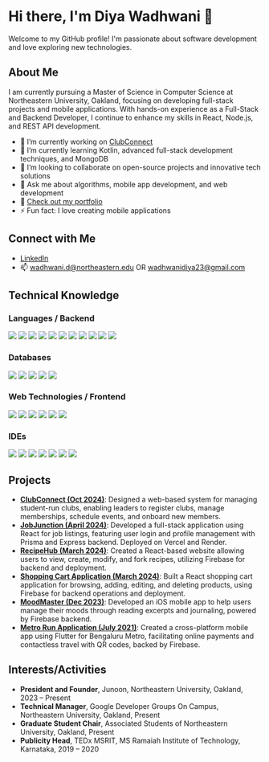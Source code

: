# Hi there, I'm Diya Wadhwani 👋

Welcome to my GitHub profile! I'm passionate about software development and love exploring new technologies.

## About Me

I am currently pursuing a Master of Science in Computer Science at Northeastern University, Oakland, focusing on developing full-stack projects and mobile applications. With hands-on experience as a Full-Stack and Backend Developer, I continue to enhance my skills in React, Node.js, and REST API development.

- 🔭 I’m currently working on [ClubConnect](#projects)
- 🌱 I’m currently learning Kotlin, advanced full-stack development techniques, and MongoDB
- 👯 I’m looking to collaborate on open-source projects and innovative tech solutions
- 💬 Ask me about algorithms, mobile app development, and web development
- 📄 [Check out my portfolio](https://diyawadhwani-portfolio.netlify.app/)
- ⚡ Fun fact: I love creating mobile applications


## Connect with Me

- [LinkedIn](https://www.linkedin.com/in/diya-wadhwani)
-  📫 [wadhwani.d@northeastern.edu](mailto:wadhwani.d@northeastern.edu) OR [wadhwanidiya23@gmail.com](mailto:wadhwanidiya23@gmail.com)

## Technical Knowledge

### Languages / Backend
<p align="left">
  <img src="https://img.shields.io/badge/C%20-%2300599C.svg?style=for-the-badge&logo=c&logoColor=white"/>
  <img src="https://img.shields.io/badge/C%2B%2B-%2300599C.svg?style=for-the-badge&logo=c%2B%2B&logoColor=white"/>
  <img src="https://img.shields.io/badge/Python-%233776AB.svg?style=for-the-badge&logo=python&logoColor=white"/>
  <img src="https://img.shields.io/badge/Java-%23007396.svg?style=for-the-badge&logo=java&logoColor=white"/>
  <img src="https://img.shields.io/badge/Dart-%230175C2.svg?style=for-the-badge&logo=dart&logoColor=white"/>
  <img src="https://img.shields.io/badge/Swift-%23FA7343.svg?style=for-the-badge&logo=swift&logoColor=white"/>
  <img src="https://img.shields.io/badge/JavaScript-%23F7DF1E.svg?style=for-the-badge&logo=javascript&logoColor=black"/>
  <img src="https://img.shields.io/badge/EJS-%230A0A0A.svg?style=for-the-badge&logo=ejs&logoColor=white"/>
  <img src="https://img.shields.io/badge/Express.js-%23000000.svg?style=for-the-badge&logo=express&logoColor=white"/>
  <img src="https://img.shields.io/badge/Node.js-%23339933.svg?style=for-the-badge&logo=node.js&logoColor=white"/>
  <img src="https://img.shields.io/badge/Kotlin-%237F52FF.svg?style=for-the-badge&logo=kotlin&logoColor=white"/>
</p>

### Databases
<p align="left">
  <img src="https://img.shields.io/badge/MySQL-%234479A1.svg?style=for-the-badge&logo=mysql&logoColor=white"/>
  <img src="https://img.shields.io/badge/Prisma-%2330345E.svg?style=for-the-badge&logo=prisma&logoColor=white"/>
  <img src="https://img.shields.io/badge/MongoDB-%2347A248.svg?style=for-the-badge&logo=mongodb&logoColor=white"/>
  <img src="https://img.shields.io/badge/Firebase-%23FFCA28.svg?style=for-the-badge&logo=firebase&logoColor=black"/>
  <img src="https://img.shields.io/badge/SQLite-%23003B57.svg?style=for-the-badge&logo=sqlite&logoColor=white"/>
</p>

### Web Technologies / Frontend
<p align="left">
  <img src="https://img.shields.io/badge/HTML5-%23E34F26.svg?style=for-the-badge&logo=html5&logoColor=white"/>
  <img src="https://img.shields.io/badge/CSS3-%231572B6.svg?style=for-the-badge&logo=css3&logoColor=white"/>
  <img src="https://img.shields.io/badge/Angular-%23DD0031.svg?style=for-the-badge&logo=angular&logoColor=white"/>
  <img src="https://img.shields.io/badge/React-%2361DAFB.svg?style=for-the-badge&logo=react&logoColor=black"/>
  <img src="https://img.shields.io/badge/Webflow-%234500EF.svg?style=for-the-badge&logo=webflow&logoColor=white"/>
  <img src="https://img.shields.io/badge/Flutter-%2302569B.svg?style=for-the-badge&logo=flutter&logoColor=white"/>
</p>

### IDEs
<p align="left">
  <img src="https://img.shields.io/badge/VS%20Code-%23007ACC.svg?style=for-the-badge&logo=visual-studio-code&logoColor=white"/>
  <img src="https://img.shields.io/badge/Xcode-%231575F9.svg?style=for-the-badge&logo=xcode&logoColor=white"/>
  <img src="https://img.shields.io/badge/IntelliJ%20IDEA-%23000000.svg?style=for-the-badge&logo=intellij-idea&logoColor=white"/>
  <img src="https://img.shields.io/badge/Android%20Studio-%233DDC84.svg?style=for-the-badge&logo=android-studio&logoColor=white"/>
  <img src="https://img.shields.io/badge/MongoDB%20Compass-%2347A248.svg?style=for-the-badge&logo=mongodb&logoColor=white"/>
  <img src="https://img.shields.io/badge/DB%20Browser-%23000357.svg?style=for-the-badge&logo=sqlite&logoColor=white"/>
  <img src="https://img.shields.io/badge/Eclipse-%232C2255.svg?style=for-the-badge&logo=eclipse&logoColor=white"/>
</p>

## Projects

- [**ClubConnect (Oct 2024)**](https://github.com/DiyaWadhwani/ClubConnect): Designed a web-based system for managing student-run clubs, enabling leaders to register clubs, manage memberships, schedule events, and onboard new members.
- [**JobJunction (April 2024)**](https://github.com/DiyaWadhwani/JobJunction): Developed a full-stack application using React for job listings, featuring user login and profile management with Prisma and Express backend. Deployed on Vercel and Render.
- [**RecipeHub (March 2024)**](https://github.com/DiyaWadhwani/RecipeHub-FunctionalReact): Created a React-based website allowing users to view, create, modify, and fork recipes, utilizing Firebase for backend and deployment.
- [**Shopping Cart Application (March 2024)**](https://github.com/DiyaWadhwani/ShoppingCartApplication-React): Built a React shopping cart application for browsing, adding, editing, and deleting products, using Firebase for backend operations and deployment.
- [**MoodMaster (Dec 2023)**](https://github.com/DiyaWadhwani/MoodMaster): Developed an iOS mobile app to help users manage their moods through reading excerpts and journaling, powered by Firebase backend.
- [**Metro Run Application (July 2021)**](https://drive.google.com/file/d/1rQZG8D8s3zy5hFS0elq7VYFGmm_txyGt/view?usp=sharing): Created a cross-platform mobile app using Flutter for Bengaluru Metro, facilitating online payments and contactless travel with QR codes, backed by Firebase.

## Interests/Activities

- **President and Founder**, Junoon, Northeastern University, Oakland, 2023 – Present
- **Technical Manager**, Google Developer Groups On Campus, Northeastern University, Oakland, Present
- **Graduate Student Chair**, Associated Students of Northeastern University, Oakland, Present
- **Publicity Head**, TEDx MSRIT, MS Ramaiah Institute of Technology, Karnataka, 2019 – 2020
